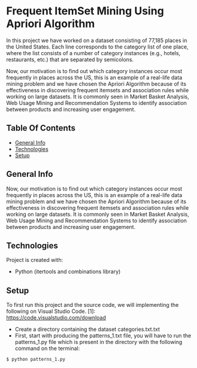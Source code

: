# Frequent ItemSet Mining Using Apriori Algorithm

In this project we have worked on a dataset consisting of 77,185 places in the United States. 
Each line corresponds to the category list of one place, where the list consists of a number of category 
instances (e.g., hotels, restaurants, etc.) that are separated by semicolons.

Now, our motivation is to find out which category instances occur most frequently in places across the US, this is an example of a real-life data mining problem
and we have chosen the Apriori Algorithm because of its effectiveness in discovering frequent itemsets and association rules while working on large datasets.
It is commonly seen in Market Basket Analysis, Web Usage Mining and Recommendation Systems to identify association between products and increasing user
engagement.
## Table Of Contents
* [General Info](#general-info)
* [Technologies](#technologies)
* [Setup](#setup)

## General Info
Now, our motivation is to find out which category instances occur most frequently in places across the US, this is an example of a real-life data mining problem
and we have chosen the Apriori Algorithm because of its effectiveness in discovering frequent itemsets and association rules while working on large datasets.
It is commonly seen in Market Basket Analysis, Web Usage Mining and Recommendation Systems to identify association between products and increasing user
engagement.
## Technologies
Project is created with:
* Python (itertools and combinations library)

## Setup
To first run this project and the source code, we will implementing the following on Visual Studio Code.
[1]: https://code.visualstudio.com/download 

* Create a directory containing the dataset categories.txt.txt
* First, start with producing the patterns_1.txt file, you will have to run the patterns_1.py file which is present in the directory with the following command on the terminal:
```bash
$ python patterns_1.py
```




